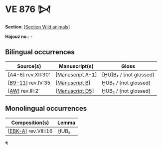 # VE 876 𒄸

**Section**: [[Section Wild animals]]

**Hajouz no.**: -

## Bilingual occurrences 

| Source(s)             | Manuscript(s)      | Gloss                  |
| --------------------- | ------------------ | ---------------------- |
| [[A4-6]]  rev.XII:30' | [[Manuscript A-1]] | [ḪU]B₂ / [not glossed] |
| [[B9-11]] rev.IV:35   | [[Manuscript B]]   | ḪUB₂ / [not glossed]   |
| [[AW]] rev.III:2'     | [[Manuscript D5]]  | ḪUB₂ / [not glossed]   |

## Monolingual occurrences

| Composition(s)        | Lemma |
| --------------------- | ----- |
| [[EBK-A]] rev.VIII:16 | ḪUB₂  |
¶

[//begin]: # "Autogenerated link references for markdown compatibility"
[Section Wild animals]: <Section Wild animals> "Wild animals"
[A4-6]: A4-6 "MEE 4, 4 + MEE 4, 5 + MEE 4, 6 = TM.75.G.2000+TM.75.G.2005+TM.75.G.2006"
[Manuscript A-1]: <Manuscript A-1> "Manuscript A-1"
[B9-11]: B9-11 "MEE 4, 9 + MEE 4, 10 + MEE 4, 11 = TM.75.G.2004+TM.75.G.2001+TM.75.G.2003"
[Manuscript B]: <Manuscript B> "Manuscript B"
[AW]: AW "MEE 4, 60 = TM.75.G.5661"
[Manuscript D5]: <Manuscript D5> "Manuscript D5"
[EBK-A]: EBK-A "MEE 4, 115 +"
[//end]: # "Autogenerated link references"